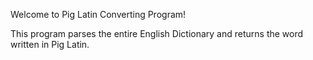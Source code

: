 Welcome to Pig Latin Converting Program!

This program parses the entire English Dictionary and returns the word written in Pig Latin.